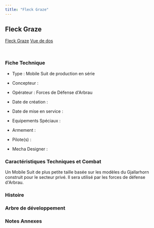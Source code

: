 ```yaml
---
title: "Fleck Graze"
---
```


Fleck Graze
-----------





[Fleck Graze](javascript:change_image_m('images/stories/saga/g-tekketsu-s2/mechas/fleck-graze.png');)
[Vue de dos](javascript:change_image_m('images/stories/saga/g-tekketsu-s2/mechas/fleck-graze-dos.png');)

 

### Fiche Technique


- Type : Mobile Suit de production en série
  
- Concepteur : 
  
- Opérateur : Forces de Défense d'Arbrau
  
- Date de création : 
  
- Date de mise en service : 
  
- Equipements Spéciaux :




- Armement :




- Pilote(s) : 





- Mecha Designer : 


### Caractéristiques Techniques et Combat


Un Mobile Suit de plus petite taille basée sur les modèles du Gjallarhorn construit pour le secteur privé. Il sera utilisé par les forces de défense d'Arbrau. 


### Histoire


### Arbre de développement


### Notes Annexes


